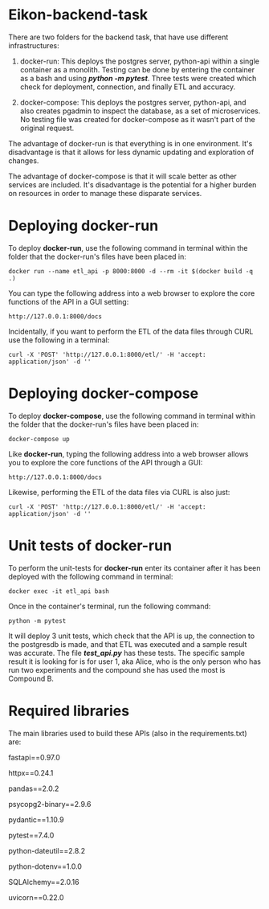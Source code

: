 # Eikon-backend-task

There are two folders for the backend task, that have use different infrastructures:

  1. docker-run: This deploys the postgres server, python-api within a single container as a monolith. Testing can be done by entering the container as a bash
     and using ***python -m pytest***. Three tests were created which check for deployment, connection, and finally ETL and accuracy. 
     
  3. docker-compose: This deploys the postgres server, python-api, and also creates pgadmin to inspect the database, as a set of microservices. No testing file
     was created for docker-compose as it wasn't part of the original request. 

The advantage of docker-run is that everything is in one environment. It's disadvantage is that it allows for less dynamic updating and exploration of changes. 

The advantage of docker-compose is that it will scale better as other services are included. It's disadvantage is the potential for a higher burden on resources 
in order to manage these disparate services.

# Deploying docker-run

To deploy **docker-run**, use the following command in terminal within the folder that the docker-run's files have been placed in:

    docker run --name etl_api -p 8000:8000 -d --rm -it $(docker build -q .)

You can type the following address into a web browser to explore the core functions of the API in a GUI setting:

    http://127.0.0.1:8000/docs

Incidentally, if you want to perform the ETL of the data files through CURL use the following in a terminal:

    curl -X 'POST' 'http://127.0.0.1:8000/etl/' -H 'accept: application/json' -d ''

# Deploying docker-compose

To deploy **docker-compose**, use the following command in terminal within the folder that the docker-run's files have been placed in:

    docker-compose up

Like **docker-run**, typing the following address into a web browser allows you to explore the core functions of the API through a GUI:

    http://127.0.0.1:8000/docs

Likewise, performing the ETL of the data files via CURL is also just:

    curl -X 'POST' 'http://127.0.0.1:8000/etl/' -H 'accept: application/json' -d ''

# Unit tests of docker-run

To perform the unit-tests for **docker-run** enter its container after it has been deployed with the following command in terminal:

    docker exec -it etl_api bash

Once in the container's terminal, run the following command:

    python -m pytest

It will deploy 3 unit tests, which check that the API is up, the connection to the postgresdb is made, and that ETL was executed and a sample result was accurate.
The file ***test_api.py*** has these tests. The specific sample result it is looking for is for user 1, aka Alice, who is the only person who has run two experiments 
and the compound she has used the most is Compound B. 

# Required libraries

The main libraries used to build these APIs (also in the requirements.txt) are:

fastapi==0.97.0

httpx==0.24.1

pandas==2.0.2

psycopg2-binary==2.9.6

pydantic==1.10.9

pytest==7.4.0

python-dateutil==2.8.2

python-dotenv==1.0.0

SQLAlchemy==2.0.16

uvicorn==0.22.0

